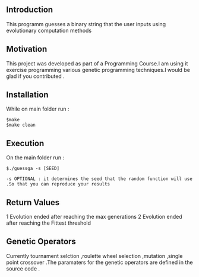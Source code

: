 
## Introduction
This programm guesses a binary string that the user inputs using evolutionary computation
methods


## Motivation
This project was developed as part of a Programming Course.I am using it exercise programming various genetic programming techniques.I would be glad if you contributed .

## Installation

While on main folder run :

	$make 
	$make clean
## Execution 

On the main folder run :

	$./guessga -s [SEED]

	-s OPTIONAL : it determines the seed that the random function will use .So that you can reproduce your results
## Return Values 
1 Evolution ended after reaching the max generations 
2 Evolution ended after reaching the Fittest threshold 

## Genetic Operators 
Currently tournament selction ,roulette wheel selection ,mutation ,single point crossover .The paramaters for the genetic operators are defined in the source code .
